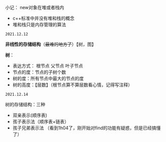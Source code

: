 小记：
new对象在堆或者栈内
- c++标准中并没有堆和栈的概念
- 堆和栈只是内存管理的算法

```
2021.12.12
```

**非线性的存储结构**（~~最难的地方了~~）【树，图】

**树**：

- 表达方式： 根节点 父节点 叶子节点
- 节点的度：节点的子树个数
- 树的度：所有节点中最大的节点的度
- 树的高度：【层数】（根节点算不算层数看心情，记得写注释）

```
2021.12.14
```
树的存储结构：三种
- 双亲表示(顺序表)
- 孩子表示法（顺序表+链表）
- 孩子兄弟表示法
（看到1h04了，刚开始对find的功能有疑惑，但是已经搞懂了）